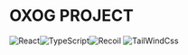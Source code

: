 # OXOG PROJECT


![React](https://img.shields.io/badge/React-20232A?style=for-the-badge&logo=react&logoColor=61DAFB)![TypeScript](https://img.shields.io/badge/typescript-%23007ACC.svg?style=for-the-badge&logo=typescript&logoColor=white)![Recoil](https://img.shields.io/badge/Recoil-339933?style=for-the-badge&logo=Recoil&logoColor=white) ![TailWindCss](https://img.shields.io/badge/TailWindCss-0067A3?style=for-the-badge&logo=TailwindCss&logoColor=white) 




